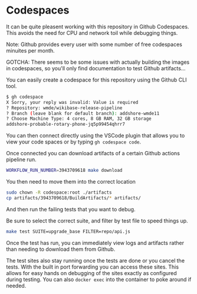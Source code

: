 # Codespaces

It can be quite pleasent working with this repository in Github Codespaces.
This avoids the need for CPU and network toil while debugging things.

Note: Github provides every user with some number of free codespaces minuites per month.

GOTCHA: There seems to be some issues with actually building the images in codespaces, so you'll only find documentation to test Github artifacts...

You can easily create a codespace for this repository using the Github CLI tool.

```sh
$ gh codespace
X Sorry, your reply was invalid: Value is required
? Repository: wmde/wikibase-release-pipeline
? Branch (leave blank for default branch): addshore-wmde11
? Choose Machine Type: 4 cores, 8 GB RAM, 32 GB storage
addshore-probable-rotary-phone-jq5p99454qhrr7
```

You can then connect directly using the VSCode plugin that allows you to view your code spaces or by typing `gh codespace code`.

Once connected you can download artifacts of a certain Github actions pipeline run.

```sh
WORKFLOW_RUN_NUMBER=3943709618 make download
```

You then need to move them into the correct location

```sh
sudo chown -R codespace:root ./artifacts
cp artifacts/3943709618/BuildArtifacts/* artifacts/
```

And then run the failing tests that you want to debug.

Be sure to select the correct suite, and filter by test file to speed things up.

```sh
make test SUITE=upgrade_base FILTER=repo/api.js
```

Once the test has run, you can immediately view logs and artifacts rather than needing to download them from Github.

The test sites also stay running once the tests are done or you cancel the tests.
With the built in port forwarding you can access these sites.
This allows for easy hands on debugging of the sites exactly as configured during testing.
You can also `docker exec` into the container to poke around if needed.
